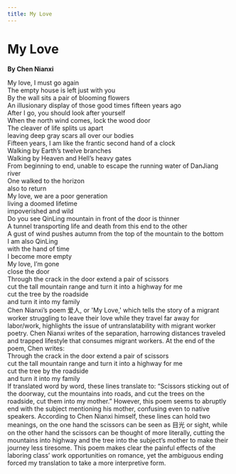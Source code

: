 ```yaml
---
title: My Love
---
```

# My Love
**By Chen Nianxi**
<html>
    <head>
        <link rel="stylesheet" href="stylesheet.css">
        <p></p>
    </head>
    <body>
        <div class = "poetBox">
            <div class= "flexbox-poem flexbox-item-1">
            My love, I must go again <br />
            The empty house is left just with you <br />
            By the wall sits a pair of blooming flowers <br />
            An illusionary display of those good times fifteen years ago <br />
            After I go, you should look after yourself <br />
            When the north wind comes, lock the wood door <br />
            The cleaver of life splits us apart <br />
            leaving deep gray scars all over our bodies <br />
            Fifteen years, I am like the frantic second hand of a clock <br />
            Walking by Earth’s twelve branches <br />
            Walking by Heaven and Hell’s heavy gates <br />
            From beginning to end, unable to escape the running water of DanJiang river <br />
            One walked to the horizon <br />
            also to return  <br />
            My love, we are a poor generation <br />
            living a doomed lifetime <br />
            impoverished and wild <br />
            Do you see QinLing mountain in front of the door is thinner <br />
            A tunnel transporting life and death from this end to the other <br />
            A gust of wind pushes autumn from the top of the mountain to the bottom <br />
            I am also QinLing <br />
            with the hand of time <br />
            I become more empty <br />
            My love, I’m gone <br />
            close the door <br />
            Through the crack in the door extend a pair of scissors <br />
            cut the tall mountain range and turn it into a highway for me <br />
            cut the tree by the roadside <br />
            and turn it into my family <br />
            </div>
            <div class="flexbox-blurb flexbox-item-2">
            Chen Nianxi’s poem 爱人, or 'My Love,' which tells the story of a migrant worker struggling to leave their love while they travel far away for labor/work, highlights the issue of untranslatability with migrant worker poetry. Chen Nianxi writes of the separation, harrowing distances traveled and trapped lifestyle that consumes migrant workers. At the end of the poem, Chen writes: 
            <div class="quotedpoetry" > 
            Through the crack in the door extend a pair of scissors<br />
            cut the tall mountain range and turn it into a highway for me<br />
            cut the tree by the roadside<br />
            and turn it into my family<br />
            </div>
            If translated word by word, these lines translate to: “Scissors sticking out of the doorway, cut the mountains into roads, and cut the trees on the roadside, cut them into my mother.” However, this poem seems to abruptly end with the subject mentioning his mother, confusing even to native speakers. According to Chen Nianxi himself, these lines can hold two meanings, on the one hand the scissors can be seen as 目光 or sight, while on the other hand the scissors can be thought of more literally, cutting the mountains into highway and the tree into the subject’s mother to make their journey less tiresome. This poem makes clear the painful effects of the laboring class’ work opportunities on romance, yet the ambiguous ending forced my translation to take a more interpretive form.
            </div>
        </div>
    </body>
</html>